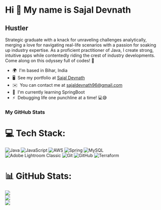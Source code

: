 Hi 👋 My name is Sajal Devnath
==============================

Hustler
-------

Strategic graduate with a knack for unraveling challenges analytically, merging a love for navigating real-life scenarios with a passion for soaking up industry expertise. As a proficient practitioner of Java, I create strong, intuitive apps while contentedly riding the crest of industry developments. Come along on this odyssey full of codes! 🚀

* 🌍  I'm based in Bihar, India
* 🖥️  See my portfolio at [Sajal Devnath](http://sajaldevnath.github.io/DevsajalPortfolio/)
* ✉️  You can contact me at [sajaldevnath96@gmail.com](mailto:sajaldevnath96@gmail.com)
* 🧠  I'm currently learning SpringBoot
* ⚡  Debugging life one punchline at a time! 💻😅

### My GitHub Stats


# 💻 Tech Stack:
![Java](https://img.shields.io/badge/java-%23ED8B00.svg?style=for-the-badge&logo=openjdk&logoColor=white) ![JavaScript](https://img.shields.io/badge/javascript-%23323330.svg?style=for-the-badge&logo=javascript&logoColor=%23F7DF1E) ![AWS](https://img.shields.io/badge/AWS-%23FF9900.svg?style=for-the-badge&logo=amazon-aws&logoColor=white) ![Spring](https://img.shields.io/badge/spring-%236DB33F.svg?style=for-the-badge&logo=spring&logoColor=white) ![MySQL](https://img.shields.io/badge/mysql-4479A1.svg?style=for-the-badge&logo=mysql&logoColor=white) ![Adobe Lightroom Classic](https://img.shields.io/badge/Adobe%20Lightroom%20Classic-31A8FF.svg?style=for-the-badge&logo=Adobe%20Lightroom%20Classic&logoColor=white) ![Git](https://img.shields.io/badge/git-%23F05033.svg?style=for-the-badge&logo=git&logoColor=white) ![GitHub](https://img.shields.io/badge/github-%23121011.svg?style=for-the-badge&logo=github&logoColor=white) ![Terraform](https://img.shields.io/badge/terraform-%235835CC.svg?style=for-the-badge&logo=terraform&logoColor=white)
# 📊 GitHub Stats:
![](https://github-readme-stats.vercel.app/api?username=SajalDevnath&theme=dark&hide_border=false&include_all_commits=false&count_private=false)<br/>
![](https://github-readme-streak-stats.herokuapp.com/?user=SajalDevnath&theme=dark&hide_border=false)<br/>
![](https://github-readme-stats.vercel.app/api/top-langs/?username=SajalDevnath&theme=dark&hide_border=false&include_all_commits=false&count_private=false&layout=compact)


